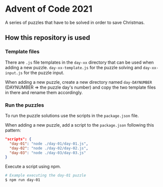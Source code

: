 # Advent of Code 2021

A series of puzzles that have to be solved in order to save Christmas.

## How this repository is used

### Template files

There are `.js` file templates in the `day-xx` directory that can be used when adding a new puzzle. `day-xx-template.js` for the puzzle solving and `day-xx-input.js` for the puzzle input.

When adding a new puzzle, create a new directory named `day-DAYNUMBER` (DAYNUMBER => the puzzle day's number) and copy the two template files in there and rename them accordingly.

### Run the puzzles

To run the puzzle solutions use the scripts in the `package.json` file.

When adding a new puzzle, add a script to the `package.json` following this pattern:

```json
"scripts": {
  "day-01": "node ./day-01/day-01.js",
  "day-02": "node ./day-02/day-02.js",
  "day-03": "node ./day-03/day-03.js"
}
```

Execute a script using npm.

```bash
# Example executing the day-01 puzzle 
$ npm run day-01
```
